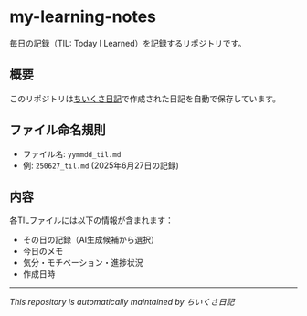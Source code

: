 # my-learning-notes

毎日の記録（TIL: Today I Learned）を記録するリポジトリです。

## 概要

このリポジトリは[ちいくさ日記](https://chiikusa-diary.fly.dev)で作成された日記を自動で保存しています。

## ファイル命名規則

- ファイル名: `yymmdd_til.md`
- 例: `250627_til.md` (2025年6月27日の記録)

## 内容

各TILファイルには以下の情報が含まれます：

- その日の記録（AI生成候補から選択）
- 今日のメモ
- 気分・モチベーション・進捗状況
- 作成日時

---
*This repository is automatically maintained by ちいくさ日記*
